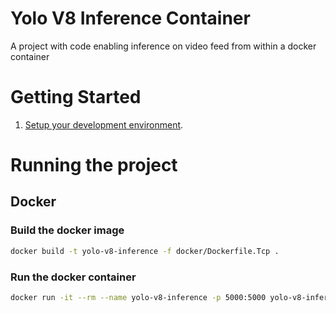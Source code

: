 # Yolo V8 Inference Container

A project with code enabling inference on video feed from within a docker container

# Getting Started

1. [Setup your development environment](./docs/setting_up_the_environment.md).

# Running the project

## Docker 

### Build the docker image
```bash
docker build -t yolo-v8-inference -f docker/Dockerfile.Tcp .
```

### Run the docker container
```bash
docker run -it --rm --name yolo-v8-inference -p 5000:5000 yolo-v8-inference-image
```
